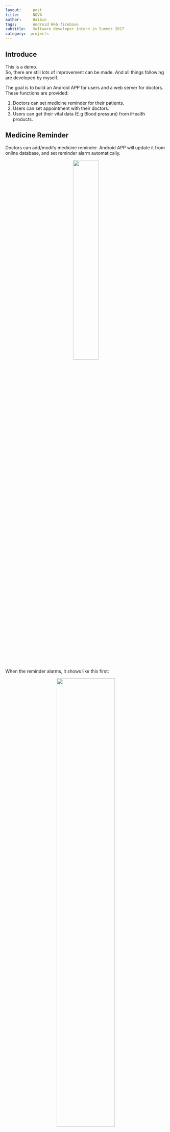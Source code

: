 ```yaml
---
layout:     post
title:      NOVA
author:     Haibin
tags: 		Android Web firebase
subtitle:  	Software developer intern in Summer 2017
category:  projects
---
```

## Introduce
This is a demo.  
So, there are still lots of improvement can be made. And all things following are developed by myself.

The goal is to build an Android APP for users and a web server for doctors. These functions are provided:  
1. Doctors can set medicine reminder for their patients.  
2. Users can set appointment with their doctors.  
3. Users can get their vital data (E.g Blood pressure) from iHealth products.  


## Medicine Reminder
Doctors can add/modify medicine reminder. Android APP will update it from online database, and set reminder alarm automatically.
<div style="text-align:center"><img src= "{{ "/img/projects/nova/medicine.png " | prepend: site.baseurl }}" style="width: 40%; margin-left: 20%; margin-right: 20%;"></div>
<br>

When the reminder alarms, it shows like this first:
<div style="text-align:center"><img src= "{{ "/img/projects/nova/alarmReminder.png " | prepend: site.baseurl }}" style="width: 60%; margin-left: 20%; margin-right: 20%;"></div>
<br>

After users clicked "OK", it will enter into the medicine detail screen, which like this:
<div style="text-align:center"><img src= "{{ "/img/projects/nova/alarmIn.png " | prepend: site.baseurl }}" style="width: 40%; margin-left: 20%; margin-right: 20%;"></div>
<br>
You can see that, the alarming medicine's button is red, to remind users which one should be taken. After users clicked the red button, the button becomes grey, which means users have taken this medicine. Like this:
<div style="text-align:center"><img src= "{{ "/img/projects/nova/alarmAfter.png " | prepend: site.baseurl }}" style="width: 40%; margin-left: 20%; margin-right: 20%;"></div>
<br>
When there is another reminder alarms, the same progress will be executed again. But the privious status will be recorded. Like this:
<div style="text-align:center"><img src= "{{ "/img/projects/nova/alarmRe.png " | prepend: site.baseurl }}" style="width: 20%; margin-left: 20%; margin-right: 20%;"></div>
<div style="text-align:center"><img src= "{{ "/img/projects/nova/alarmReAfter.png " | prepend: site.baseurl }}" style="width: 20%; margin-left: 20%; margin-right: 20%;"></div>
<br>


In this way, we can gather whether users have taken their medicine on time, and display this information in our web server.
<div style="text-align:center"><img src= "{{ "/img/projects/nova/medicine_status.png " | prepend: site.baseurl }}" style="width: 100%; "></div>
<br>
The "Y" here means the user has taken his/her medicine. 
This screen is so ugly. I know that, but this is for some professional user like doctors. So this UI is not the most important thing to solve.  

## Appointment
In appointment part, users can see doctors available time and set an appointment with their doctor. When they enter into "Appointment", the doctor's available time will show first, like:
<div style="text-align:center"><img src= "{{ "/img/projects/nova/appointmentInit.png " | prepend: site.baseurl }}" style="width: 60%; "></div>
<br>

The confirmation will show after long pressing at a time slot.
<div style="text-align:center"><img src= "{{ "/img/projects/nova/appointment.png " | prepend: site.baseurl }}" style="width: 60%; "></div>
<br>

And you can cancel an appointment by long pressing at it.
<div style="text-align:center"><img src= "{{ "/img/projects/nova/appointmentCancel.png " | prepend: site.baseurl }}" style="width: 60%; "></div>
<br>

You cannot set an appointment which has been reserved by others. So, invalid reserved time slot will show as "occupied":
<div style="text-align:center"><img src= "{{ "/img/projects/nova/occupied.png " | prepend: site.baseurl }}" style="width: 60%; "></div>
<br>

This is a doctor's view of appointment:
<div style="text-align:center"><img src= "{{ "/img/projects/nova/appointmentDoctor.png " | prepend: site.baseurl }}" style="width: 100%; "></div>
<br>

## Vital data
By connecting iHealth products, we can help user get their vital data.
<div style="text-align:center"><img src= "{{ "/img/projects/nova/ihealth.png " | prepend: site.baseurl }}" style="width: 40%; "></div>
<br>


## summary

This is the main screen of Android APP.
<div style="text-align:center"><img src= "{{ "/img/projects/nova/main.png " | prepend: site.baseurl }}" style="width: 60%; "></div>
<br>

I have developed Medicine reminders, Appointments, user login, sign up, emergency call, Access healthcare records, measure vitals. 

The first two are big parts. The rest of them are easy.
